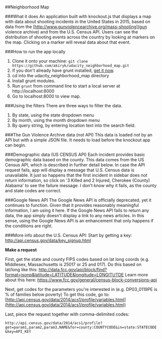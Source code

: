 ##Neighborhood Map


###What it does
An application built with knockout.js that displays a map with data about shooting incidents in the United States in 2015, based on data from the [http://www.gunviolencearchive.org/mass-shooting](gun violence archive) and from the U.S. Census API. Users can see the distribution of shooting events across the country by looking at markers on the map. Clicking on a marker will reveal data about that event. 

###How to run the app locally
1. Clone it onto your machine: `git clone https://github.com/akiryk/udacity_neighborhood_map.git`
2. If you don't already have grunt installed, [get it now](http://gruntjs.com/).
3. cd into the udacity_neighborhood_map directory
4. Install grunt modules.
5. Run `grunt` from command line to start a local server at http://localhost:8000
6. Go to localhost:8000 to view map.

###Using the filters
There are three ways to filter the data.
1. By state, using the state dropdown menu
2. By month, using the month dropdown menu
3. By query string, by entering location text into the search field. 

###The Gun Violence Archive data (not API)
This data is loaded not by an API but with a simple JSON file. It needs to load before the knockout app can begin.

###Demographic data (US CENSUS API)
Each incident provides basic demographic data based on the county. This data comes from the US Census API, which is described in further detail below. In case the API request fails, app will display a message that U.S. Census data is unavailable. It just so happens that the first incident in sidebar does not return information, so click on '3 Killed and 2 Injured, Cherokee (County) Alabama' to see the failure message. I don't know why it fails, as the county and state codes are correct. 

###Google News API
The Google News API is officially deprecated, yet it continues to function. Given that it provides reasonably meaningful information, I am using it here. If the Google News API fails to return any data, the app simply doesn't display a link to any news articles. In this sense, using the Google News API is an enhancement that only happens if the conditions are right.


###More info about the U.S. Census API:
Start by getting a key: http://api.census.gov/data/key_signup.html

**Make a request**

First, get the state and county FIPS codes based on lat long coords (e.g. Middlesex, Massachusetts is 25017 or 25 and 017). Do this based on lat/long like this:
http://data.fcc.gov/api/block/find?format=jsonp&latitude=LATITUDE&longitude=LONGITUTDE
Learn more about this here:
https://www.fcc.gov/general/census-block-conversions-api

Next, get codes for the parameters you're interested in (e.g. DP03_0119PE is % of families below poverty)
To get this code, go to: [http://api.census.gov/data/2014/acs1/profile/variables.html](http://api.census.gov/data/2014/acs1/profile/variables.html)

Last, piece the request together with comma-delimited codes:

`http://api.census.gov/data/2014/acs1/profile?get=param1,param2,param3,NAME&for=county:COUNTYCODE&in=state:STATECODE&key=API_KEY`